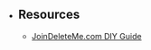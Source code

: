 - ## Resources
	- [JoinDeleteMe.com DIY Guide](https://joindeleteme.com/help/diy-free-opt-out-guide/)